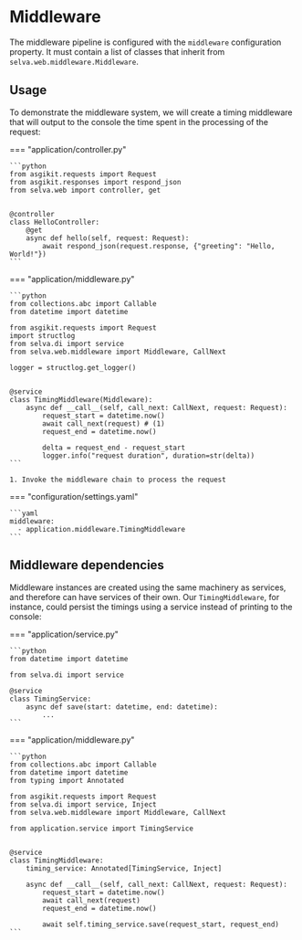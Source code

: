 # Middleware

The middleware pipeline is configured with the `middleware` configuration property. It must contain a list of classes
that inherit from `selva.web.middleware.Middleware`.

## Usage

To demonstrate the middleware system, we will create a timing middleware that will output to the console the time spent
in the processing of the request:

=== "application/controller.py"

    ```python
    from asgikit.requests import Request
    from asgikit.responses import respond_json
    from selva.web import controller, get
    
    
    @controller
    class HelloController:
        @get
        async def hello(self, request: Request):
            await respond_json(request.response, {"greeting": "Hello, World!"})
    ```

=== "application/middleware.py"

    ```python
    from collections.abc import Callable
    from datetime import datetime
    
    from asgikit.requests import Request
    import structlog
    from selva.di import service
    from selva.web.middleware import Middleware, CallNext
    
    logger = structlog.get_logger()
    
    
    @service
    class TimingMiddleware(Middleware):
        async def __call__(self, call_next: CallNext, request: Request):
            request_start = datetime.now()
            await call_next(request) # (1)
            request_end = datetime.now()
    
            delta = request_end - request_start
            logger.info("request duration", duration=str(delta))
    ```

    1. Invoke the middleware chain to process the request

=== "configuration/settings.yaml"

    ```yaml
    middleware:
      - application.middleware.TimingMiddleware
    ```

## Middleware dependencies

Middleware instances are created using the same machinery as services, and therefore
can have services of their own. Our `TimingMiddleware`, for instance, could persist
the timings using a service instead of printing to the console:

=== "application/service.py"

    ```python
    from datetime import datetime
    
    from selva.di import service
    
    @service
    class TimingService:
        async def save(start: datetime, end: datetime):
            ...
    ```

=== "application/middleware.py"

    ```python
    from collections.abc import Callable
    from datetime import datetime
    from typing import Annotated
    
    from asgikit.requests import Request
    from selva.di import service, Inject
    from selva.web.middleware import Middleware, CallNext
    
    from application.service import TimingService
    
    
    @service
    class TimingMiddleware:
        timing_service: Annotated[TimingService, Inject]
    
        async def __call__(self, call_next: CallNext, request: Request):
            request_start = datetime.now()
            await call_next(request)
            request_end = datetime.now()
    
            await self.timing_service.save(request_start, request_end)
    ```
